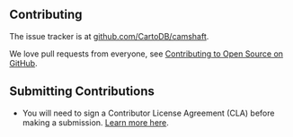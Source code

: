 Contributing
---

The issue tracker is at [github.com/CartoDB/camshaft](https://github.com/CartoDB/camshaft).

We love pull requests from everyone, see [Contributing to Open Source on GitHub](https://guides.github.com/activities/contributing-to-open-source/#contributing).


## Submitting Contributions

* You will need to sign a Contributor License Agreement (CLA) before making a submission. [Learn more here](https://carto.com/contributions).
